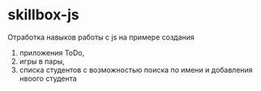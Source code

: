 # skillbox-js
Отработка навыков работы с js на примере создания 
1. приложения ToDo,
2. игры в пары, 
3. списка студентов с возможностью поиска по имени и добавления нвоого студента
